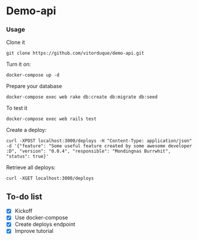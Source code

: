 # Demo-api

### Usage

Clone it

    git clone https://github.com/vitorduque/demo-api.git

Turn it on:

    docker-compose up -d

Prepare your database

    docker-compose exec web rake db:create db:migrate db:seed

To test it

    docker-compose exec web rails test

Create a deploy:

    curl -XPOST localhost:3000/deploys -H "Content-Type: application/json" -d '{"feature": "Some useful feature created by some awesome developer :D", "version": "0.0.4", "responsible": "Mondingnas Burrwhit", "status": true}'


Retrieve all deploys:

    curl -XGET localhost:3000/deploys



## To-do list

* [x] Kickoff
* [x] Use docker-compose
* [x] Create deploys endpoint
* [x] Improve tutorial

